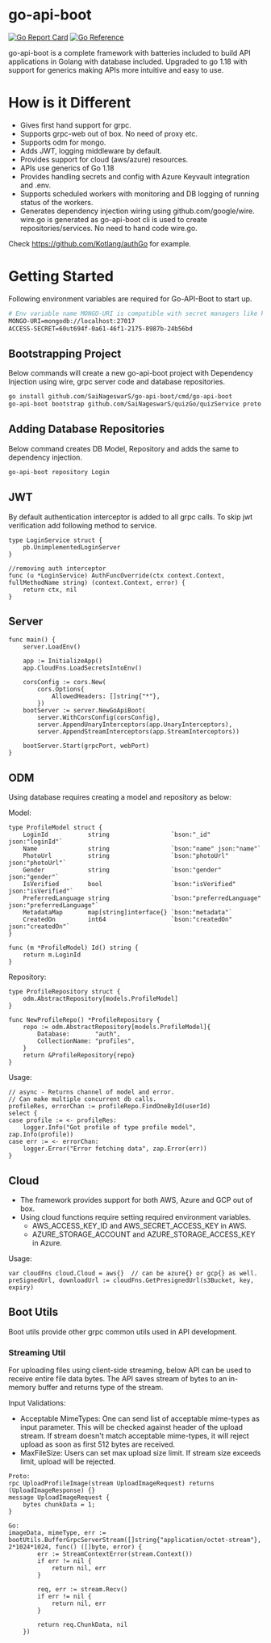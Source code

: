 # go-api-boot
[![Go Report Card](https://goreportcard.com/badge/github.com/SaiNageswarS/go-api-boot)](https://goreportcard.com/report/github.com/SaiNageswarS/go-api-boot) [![Go Reference](https://pkg.go.dev/badge/github.com/SaiNageswarS/go-api-boot.svg)](https://pkg.go.dev/github.com/SaiNageswarS/go-api-boot)

go-api-boot is a complete framework with batteries included to build API applications in Golang with database included. Upgraded to go 1.18 with support for generics making APIs more intuitive and easy to use.

# How is it Different

- Gives first hand support for grpc.
- Supports grpc-web out of box. No need of proxy etc.
- Supports odm for mongo.
- Adds JWT, logging middleware by default.
- Provides support for cloud (aws/azure) resources.
- APIs use generics of Go 1.18
- Provides handling secrets and config with Azure Keyvault integration and .env.
- Supports scheduled workers with monitoring and DB logging of running status of the workers.
- Generates dependency injection wiring using github.com/google/wire. wire.go is generated as go-api-boot cli is used to create repositories/services. No need to hand code wire.go.

Check https://github.com/Kotlang/authGo for example.

# Getting Started

Following environment variables are required for Go-API-Boot to start up.

```sh
# Env variable name MONGO-URI is compatible with secret managers like keyvault.
MONGO-URI=mongodb://localhost:27017 
ACCESS-SECRET=60ut694f-0a61-46f1-2175-8987b-24b56bd
```

## Bootstrapping Project
Below commands will create a new go-api-boot project with Dependency Injection using wire, grpc server code and database repositories.

```sh
go install github.com/SaiNageswarS/go-api-boot/cmd/go-api-boot
go-api-boot bootstrap github.com/SaiNageswarS/quizGo/quizService proto
```

## Adding Database Repositories
Below command creates DB Model, Repository and adds the same to dependency injection.

```sh
go-api-boot repository Login
```

## JWT

By default authentication interceptor is added to all grpc calls. To skip jwt verification
add following method to service.

```
type LoginService struct {
	pb.UnimplementedLoginServer
}

//removing auth interceptor
func (u *LoginService) AuthFuncOverride(ctx context.Context, fullMethodName string) (context.Context, error) {
	return ctx, nil
}
```

## Server

```
func main() {
	server.LoadEnv()

	app := InitializeApp()
	app.CloudFns.LoadSecretsIntoEnv()

	corsConfig := cors.New(
		cors.Options{
			AllowedHeaders: []string{"*"},
		})
	bootServer := server.NewGoApiBoot(
		server.WithCorsConfig(corsConfig),
		server.AppendUnaryInterceptors(app.UnaryInterceptors),
		server.AppendStreamInterceptors(app.StreamInterceptors))

	bootServer.Start(grpcPort, webPort)
}
```

## ODM

Using database requires creating a model and repository as below:

Model:

```
type ProfileModel struct {
	LoginId           string                 `bson:"_id" json:"loginId"`
	Name              string                 `bson:"name" json:"name"`
	PhotoUrl          string                 `bson:"photoUrl" json:"photoUrl"`
	Gender            string                 `bson:"gender" json:"gender"`
	IsVerified        bool                   `bson:"isVerified" json:"isVerified"`
	PreferredLanguage string                 `bson:"preferredLanguage" json:"preferredLanguage"`
	MetadataMap       map[string]interface{} `bson:"metadata"`
	CreatedOn         int64                  `bson:"createdOn" json:"createdOn"`
}

func (m *ProfileModel) Id() string {
	return m.LoginId
}
```

Repository:

```
type ProfileRepository struct {
	odm.AbstractRepository[models.ProfileModel]
}

func NewProfileRepo() *ProfileRepository {
	repo := odm.AbstractRepository[models.ProfileModel]{
		Database:       "auth",
		CollectionName: "profiles",
	}
	return &ProfileRepository{repo}
}
```

Usage:

```
// async - Returns channel of model and error.
// Can make multiple concurrent db calls.
profileRes, errorChan := profileRepo.FindOneById(userId)
select {
case profile := <- profileRes:
	logger.Info("Got profile of type profile model", zap.Info(profile))
case err := <- errorChan:
	logger.Error("Error fetching data", zap.Error(err))
}
```

## Cloud

* The framework provides support for both AWS, Azure and GCP out of box.
* Using cloud functions require setting required environment variables.
	* AWS_ACCESS_KEY_ID and AWS_SECRET_ACCESS_KEY in AWS.
	* AZURE_STORAGE_ACCOUNT and AZURE_STORAGE_ACCESS_KEY in Azure.

Usage:
```
var cloudFns cloud.Cloud = aws{}  // can be azure{} or gcp{} as well.
preSignedUrl, downloadUrl := cloudFns.GetPresignedUrl(s3Bucket, key, expiry)
```

## Boot Utils
Boot utils provide other grpc common utils used in API development.

### Streaming Util
For uploading files using client-side streaming, below API can be used to receive entire file data bytes. The API saves stream of bytes to an in-memory buffer and returns type of the stream.

Input Validations: 
- Acceptable MimeTypes: One can send list of acceptable mime-types as input parameter. This will be checked against header of the upload stream. If stream doesn't match acceptable mime-types, it will reject upload as soon as first 512 bytes are received. 
- MaxFileSize: Users can set max upload size limit. If stream size exceeds limit, upload will be rejected.

```
Proto:
rpc UploadProfileImage(stream UploadImageRequest) returns (UploadImageResponse) {}
message UploadImageRequest {
    bytes chunkData = 1;
}

Go:
imageData, mimeType, err := bootUtils.BufferGrpcServerStream([]string{"application/octet-stream"}, 2*1024*1024, func() ([]byte, error) {
		err := StreamContextError(stream.Context())
		if err != nil {
			return nil, err
		}

		req, err := stream.Recv()
		if err != nil {
			return nil, err
		}

		return req.ChunkData, nil
	})
```
